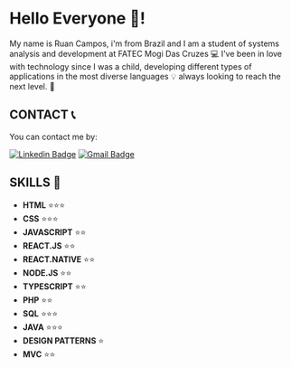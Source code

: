 # Hello Everyone 👋!

My name is Ruan Campos, i'm from Brazil  and I am a student of systems analysis and development at FATEC Mogi Das Cruzes 💻
 I've been in love with technology since I was a child, developing different types of applications in the most diverse languages 💡 always looking to reach the next level. 🚀


## CONTACT  📞
  
You can contact me by:  

[![Linkedin Badge](https://img.shields.io/badge/-Ruan%20Campos-6633cc?style=flat-square&logo=Linkedin&logoColor=white&link=https://www.linkedin.com/in/ruan-campos-silva/)](https://www.linkedin.com/in/ruan-campos-silva/) 
[![Gmail Badge](https://img.shields.io/badge/-ruancamposdemarcos@gmail.com-6633cc?style=flat-square&logo=Gmail&logoColor=white&link=mailto:ruancamposdemarcos@gmail.com)](mailto:ruancamposdemarcos@gmail.com)

## SKILLS 🤹

- **HTML** 	⭐⭐⭐
- **CSS**		⭐⭐⭐
- **JAVASCRIPT** ⭐⭐
- **REACT.JS** ⭐⭐
- **REACT.NATIVE** ⭐⭐
- **NODE.JS** ⭐⭐
- **TYPESCRIPT** ⭐⭐
- **PHP** ⭐⭐
- **SQL** ⭐⭐⭐
- **JAVA** ⭐⭐⭐
- **DESIGN PATTERNS** ⭐
- **MVC** ⭐⭐
